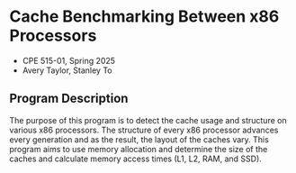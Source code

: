 # Cache Benchmarking Between x86 Processors

- CPE 515-01, Spring 2025
- Avery Taylor, Stanley To

## Program Description

The purpose of this program is to detect the cache usage and structure on various x86 processors.
The structure of every x86 processor advances every generation and as the result, the layout of the caches vary.
This program aims to use memory allocation and determine the size of the caches and calculate memory access times (L1, L2, RAM, and SSD).
